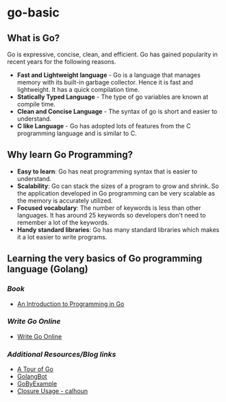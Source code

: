 # go-basic
## What is Go?
Go is expressive, concise, clean, and efficient. Go has gained popularity in recent years for the following reasons.
- **Fast and Lightweight language** - Go is a language that manages memory with its built-in garbage collector. Hence it is fast and lightweight. It has a quick compilation time.
- **Statically Typed Language** - The type of go variables are known at compile time.
- **Clean and Concise Language** - The syntax of go is short and easier to understand.
- **C like Language** - Go has adopted lots of features from the C programming language and is similar to C.

## Why learn Go Programming?
- **Easy to learn**: Go has neat programming syntax that is easier to understand.
- **Scalability**: Go can stack the sizes of a program to grow and shrink. So the application developed in Go programming can be very scalable as the memory is accurately utilized.
- **Focused vocabulary**: The number of keywords is less than other languages. It has around 25 keywords so developers don't need to remember a lot of the keywords.
- **Handy standard libraries**: Go has many standard libraries which makes it a lot easier to write programs.

## Learning the very basics of Go programming language (Golang)
### *Book*
- [An Introduction to Programming in Go](https://www.golang-book.com/books/intro)
### *Write Go Online*
- [Write Go Online](https://go.dev/play/)
### *Additional Resources/Blog links*
- [A Tour of Go](https://go.dev/tour/welcome/1)
- [GolangBot](https://golangbot.com/learn-golang-series/)
- [GoByExample](https://gobyexample.com/)
- [Closure Usage - calhoun](https://www.calhoun.io/5-useful-ways-to-use-closures-in-go/)